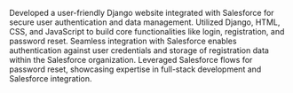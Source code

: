 Developed a user-friendly Django website integrated with Salesforce for secure user authentication and data management. Utilized Django, HTML, CSS, and JavaScript to build core functionalities like login, registration, and password reset. Seamless integration with Salesforce enables authentication against user credentials and storage of registration data within the Salesforce organization. Leveraged Salesforce flows for password reset, showcasing expertise in full-stack development and Salesforce integration.
